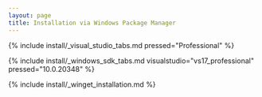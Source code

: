 ```yaml
---
layout: page
title: Installation via Windows Package Manager
---
```


{% include install/_visual_studio_tabs.md pressed="Professional"
%}

{% include install/_windows_sdk_tabs.md visualstudio="vs17_professional" pressed="10.0.20348" %}

{% include install/_winget_installation.md %}
